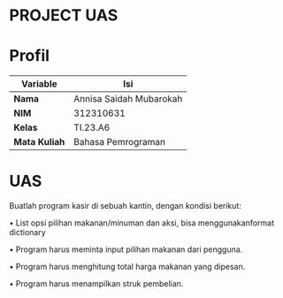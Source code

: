 # PROJECT UAS

# Profil

| Variable | Isi |
| -------- | --- |
|**Nama**  | Annisa Saidah Mubarokah |
|**NIM**   | 312310631 |
|**Kelas** | TI.23.A6 |
|**Mata Kuliah** | Bahasa Pemrograman |

# UAS

Buatlah program kasir di sebuah kantin, dengan kondisi berikut:

• List opsi pilihan makanan/minuman dan aksi, bisa menggunakanformat dictionary

• Program harus meminta input pilihan makanan dari pengguna.

• Program harus menghitung total harga makanan yang dipesan.

• Program harus menampilkan struk pembelian.
